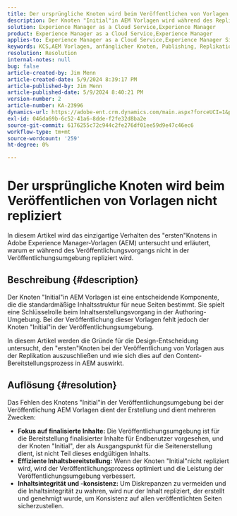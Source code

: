 ```yaml
---
title: Der ursprüngliche Knoten wird beim Veröffentlichen von Vorlagen nicht repliziert
description: Der Knoten "Initial"in AEM Vorlagen wird während des Replikationsprozesses von der Veröffentlichung ausgeschlossen.
solution: Experience Manager as a Cloud Service,Experience Manager
product: Experience Manager as a Cloud Service,Experience Manager
applies-to: Experience Manager as a Cloud Service,Experience Manager Sites,Experience Manager 6.5
keywords: KCS,AEM Vorlagen, anfänglicher Knoten, Publishing, Replikation, Content Authoring, Publish-Umgebung, Seitenerstellung
resolution: Resolution
internal-notes: null
bug: false
article-created-by: Jim Menn
article-created-date: 5/9/2024 8:39:17 PM
article-published-by: Jim Menn
article-published-date: 5/9/2024 8:40:21 PM
version-number: 2
article-number: KA-23996
dynamics-url: https://adobe-ent.crm.dynamics.com/main.aspx?forceUCI=1&pagetype=entityrecord&etn=knowledgearticle&id=042afe31-440e-ef11-9f8a-6045bd006268
exl-id: 046da69b-6c52-41a6-8dde-f2fe32d8ba2e
source-git-commit: 6176255c72c944c2fe276df01ee59d9e47c46ec6
workflow-type: tm+mt
source-wordcount: '259'
ht-degree: 0%

---
```


# Der ursprüngliche Knoten wird beim Veröffentlichen von Vorlagen nicht repliziert


In diesem Artikel wird das einzigartige Verhalten des &quot;ersten&quot;Knotens in Adobe Experience Manager-Vorlagen (AEM) untersucht und erläutert, warum er während des Veröffentlichungsvorgangs nicht in der Veröffentlichungsumgebung repliziert wird.

## Beschreibung {#description}


Der Knoten &quot;Initial&quot;in AEM Vorlagen ist eine entscheidende Komponente, die die standardmäßige Inhaltsstruktur für neue Seiten bestimmt. Sie spielt eine Schlüsselrolle beim Inhaltserstellungsvorgang in der Authoring-Umgebung. Bei der Veröffentlichung dieser Vorlagen fehlt jedoch der Knoten &quot;Initial&quot;in der Veröffentlichungsumgebung.

In diesem Artikel werden die Gründe für die Design-Entscheidung untersucht, den &quot;ersten&quot;Knoten bei der Veröffentlichung von Vorlagen aus der Replikation auszuschließen und wie sich dies auf den Content-Bereitstellungsprozess in AEM auswirkt.


## Auflösung {#resolution}


Das Fehlen des Knotens &quot;Initial&quot;in der Veröffentlichungsumgebung bei der Veröffentlichung AEM Vorlagen dient der Erstellung und dient mehreren Zwecken:

- <b>Fokus auf finalisierte Inhalte:</b> Die Veröffentlichungsumgebung ist für die Bereitstellung finalisierter Inhalte für Endbenutzer vorgesehen, und der Knoten &quot;Initial&quot;, der als Ausgangspunkt für die Seitenerstellung dient, ist nicht Teil dieses endgültigen Inhalts.
- <b>Effiziente Inhaltsbereitstellung:</b> Wenn der Knoten &quot;Initial&quot;nicht repliziert wird, wird der Veröffentlichungsprozess optimiert und die Leistung der Veröffentlichungsumgebung verbessert.
- <b>Inhaltsintegrität und -konsistenz:</b> Um Diskrepanzen zu vermeiden und die Inhaltsintegrität zu wahren, wird nur der Inhalt repliziert, der erstellt und genehmigt wurde, um Konsistenz auf allen veröffentlichten Seiten sicherzustellen.
